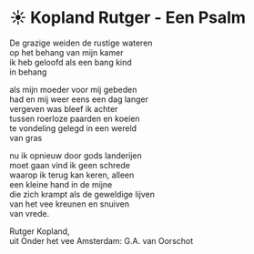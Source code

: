 # ☀️ Kopland Rutger - Een Psalm
De grazige weiden de rustige wateren  
op het behang van mijn kamer  
ik heb geloofd als een bang kind  
in behang  
  
als mijn moeder voor mij gebeden  
had en mij weer eens een dag langer  
vergeven was bleef ik achter  
tussen roerloze paarden en koeien  
te vondeling gelegd in een wereld  
van gras  
  
nu ik opnieuw door gods landerijen  
moet gaan vind ik geen schrede  
waarop ik terug kan keren, alleen  
een kleine hand in de mijne  
die zich krampt als de geweldige lijven  
van het vee kreunen en snuiven  
van vrede.  
  
Rutger Kopland,  
uit Onder het vee
Amsterdam: G.A. van Oorschot